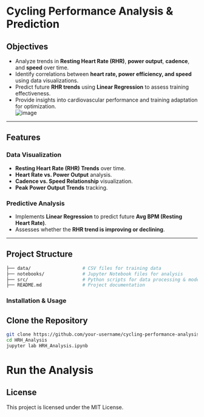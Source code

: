 # Cycling Performance Analysis & Prediction  

## Objectives  
- Analyze trends in **Resting Heart Rate (RHR)**, **power output**, **cadence**, and **speed** over time.  
- Identify correlations between **heart rate, power efficiency, and speed** using data visualizations.  
- Predict future **RHR trends** using **Linear Regression** to assess training effectiveness.  
- Provide insights into cardiovascular performance and training adaptation for optimization.  
![image](https://github.com/user-attachments/assets/ab86b477-cf07-478b-a89e-c2cfc32bcdb2)

---

## Features  

### Data Visualization  
- **Resting Heart Rate (RHR) Trends** over time.  
- **Heart Rate vs. Power Output** analysis.  
- **Cadence vs. Speed Relationship** visualization.  
- **Peak Power Output Trends** tracking.  

### Predictive Analysis  
- Implements **Linear Regression** to predict future **Avg BPM (Resting Heart Rate)**.  
- Assesses whether the **RHR trend is improving or declining**.  

---

## Project Structure  
```bash
├── data/                   # CSV files for training data
├── notebooks/              # Jupyter Notebook files for analysis
├── src/                    # Python scripts for data processing & modeling
├── README.md               # Project documentation
```

### Installation & Usage
## Clone the Repository
```bash
git clone https://github.com/your-username/cycling-performance-analysis.git
cd HRH_Analysis
jupyter lab HRH_Analysis.ipynb
```

# Run the Analysis 

## License 
This project is licensed under the MIT License.




